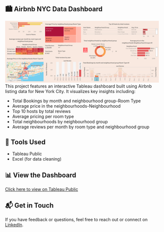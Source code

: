 ## 🏙️ Airbnb NYC Data Dashboard

<img src="images/Dashboard.png" alt="Dashboard Screenshot" width="700"/>
This project features an interactive Tableau dashboard built using Airbnb listing data for New York City. It visualizes key insights including:

- Total Bookings by month and neighbourhood group-Room Type
- Average price in the neighbourhoods-Neighbourhood
- Top 10 hosts by total reviews
- Average pricing per room type
- Total neighbourhoods by neighbourhood group
- Average reviews per month by room type and neighbourhood group

## 🔧 Tools Used
- Tableau Public
- Excel (for data cleaning)

## 📊 View the Dashboard
[Click here to view on Tableau Public](https://public.tableau.com/app/profile/anushka.gupta2641/viz/AirbnbInNYC_AnushkaGupta/Dashboard2)

## 📬 Get in Touch

If you have feedback or questions, feel free to reach out or connect on [LinkedIn](https://linkedin.com/in/anushkagupta23).
